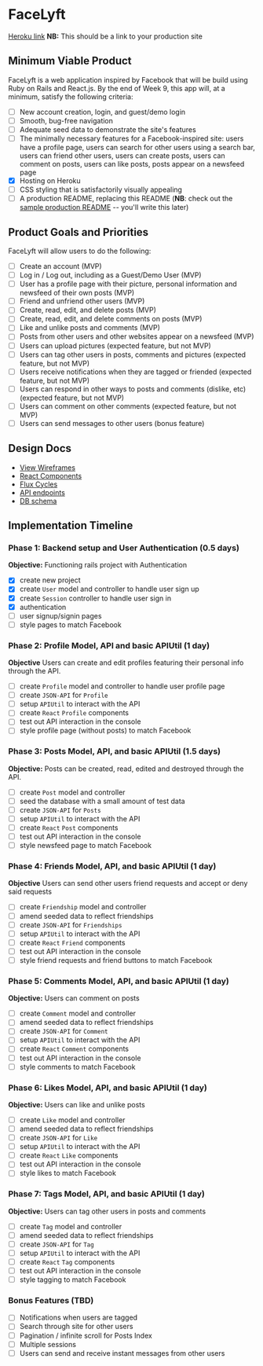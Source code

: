 # FaceLyft

[Heroku link][heroku] **NB:** This should be a link to your production site

[heroku]: http://facelyft.herokuapp.com

## Minimum Viable Product

FaceLyft is a web application inspired by Facebook that will be build using Ruby on Rails and React.js.  By the end of Week 9, this app will, at a minimum, satisfy the following criteria:

- [ ] New account creation, login, and guest/demo login
- [ ] Smooth, bug-free navigation
- [ ] Adequate seed data to demonstrate the site's features
- [ ] The minimally necessary features for a Facebook-inspired site: users have a profile page, users can search for other users using a search bar, users can friend other users, users can create posts, users can comment on posts, users can like posts, posts appear on a newsfeed page
- [X] Hosting on Heroku
- [ ] CSS styling that is satisfactorily visually appealing
- [ ] A production README, replacing this README (**NB**: check out the [sample production README](https://github.com/appacademy/sample-project-proposal/blob/master/docs/production_readme.md) -- you'll write this later)

## Product Goals and Priorities

FaceLyft will allow users to do the following:

<!-- This is a Markdown checklist. Use it to keep track of your
progress. Put an x between the brackets for a checkmark: [x] -->

- [ ] Create an account (MVP)
- [ ] Log in / Log out, including as a Guest/Demo User (MVP)
- [ ] User has a profile page with their picture, personal information and newsfeed of their own posts (MVP)
- [ ] Friend and unfriend other users (MVP)
- [ ] Create, read, edit, and delete posts (MVP)
- [ ] Create, read, edit, and delete comments on posts (MVP)
- [ ] Like and unlike posts and comments (MVP)
- [ ] Posts from other users and other websites appear on a newsfeed (MVP)
- [ ] Users can upload pictures (expected feature, but not MVP)
- [ ] Users can tag other users in posts, comments and pictures (expected feature, but not MVP)
- [ ] Users receive notifications when they are tagged or friended (expected feature, but not MVP)
- [ ] Users can respond in other ways to posts and comments (dislike, etc) (expected feature, but not MVP)
- [ ] Users can comment on other comments (expected feature, but not MVP)
- [ ] Users can send messages to other users (bonus feature)

## Design Docs
* [View Wireframes][views]
* [React Components][components]
* [Flux Cycles][flux-cycles]
* [API endpoints][api-endpoints]
* [DB schema][schema]

[views]: ./docs/views.md
[components]: ./docs/components.md
[flux-cycles]: ./docs/flux-cycles.md
[api-endpoints]: ./docs/api-endpoints.md
[schema]: ./docs/schema.md

## Implementation Timeline

### Phase 1: Backend setup and User Authentication (0.5 days)

**Objective:** Functioning rails project with Authentication

- [X] create new project
- [X] create `User` model and controller to handle user sign up
- [X] create `Session` controller to handle user sign in
- [X] authentication
- [ ] user signup/signin pages
- [ ] style pages to match Facebook

### Phase 2: Profile Model, API and basic APIUtil (1 day)

**Objective** Users can create and edit profiles featuring their
personal info through the API.

- [ ] create `Profile` model and controller to handle user profile page
- [ ] create `JSON-API` for `Profile`
- [ ] setup `APIUtil` to interact with the API
- [ ] create `React` `Profile` components
- [ ] test out API interaction in the console
- [ ] style profile page (without posts) to match Facebook

### Phase 3: Posts Model, API, and basic APIUtil (1.5 days)

**Objective:** Posts can be created, read, edited and destroyed through
the API.

- [ ] create `Post` model and controller
- [ ] seed the database with a small amount of test data
- [ ] create `JSON-API` for `Posts`
- [ ] setup `APIUtil` to interact with the API
- [ ] create `React` `Post` components
- [ ] test out API interaction in the console
- [ ] style newsfeed page to match Facebook

### Phase 4: Friends Model, API, and basic APIUtil (1 day)

**Objective** Users can send other users friend requests and accept or
deny said requests

- [ ] create `Friendship` model and controller
- [ ] amend seeded data to reflect friendships
- [ ] create `JSON-API` for `Friendships`
- [ ] setup `APIUtil` to interact with the API
- [ ] create `React` `Friend` components
- [ ] test out API interaction in the console
- [ ] style friend requests and friend buttons to match Facebook

### Phase 5: Comments Model, API, and basic APIUtil (1 day)

**Objective:** Users can comment on posts

- [ ] create `Comment` model and controller
- [ ] amend seeded data to reflect friendships
- [ ] create `JSON-API` for `Comment`
- [ ] setup `APIUtil` to interact with the API
- [ ] create `React` `Comment` components
- [ ] test out API interaction in the console
- [ ] style comments to match Facebook

### Phase 6: Likes Model, API, and basic APIUtil (1 day)

**Objective:** Users can like and unlike posts

- [ ] create `Like` model and controller
- [ ] amend seeded data to reflect friendships
- [ ] create `JSON-API` for `Like`
- [ ] setup `APIUtil` to interact with the API
- [ ] create `React` `Like` components
- [ ] test out API interaction in the console
- [ ] style likes to match Facebook

### Phase 7: Tags Model, API, and basic APIUtil (1 day)

**Objective:** Users can tag other users in posts and comments

- [ ] create `Tag` model and controller
- [ ] amend seeded data to reflect friendships
- [ ] create `JSON-API` for `Tag`
- [ ] setup `APIUtil` to interact with the API
- [ ] create `React` `Tag` components
- [ ] test out API interaction in the console
- [ ] style tagging to match Facebook

### Bonus Features (TBD)
- [ ] Notifications when users are tagged
- [ ] Search through site for other users
- [ ] Pagination / infinite scroll for Posts Index
- [ ] Multiple sessions
- [ ] Users can send and receive instant messages from other users

[phase-one]: ./docs/phases/phase1.md
[phase-two]: ./docs/phases/phase2.md
[phase-three]: ./docs/phases/phase3.md
[phase-four]: ./docs/phases/phase4.md
[phase-five]: ./docs/phases/phase5.md
